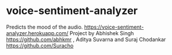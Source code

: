 # voice-sentiment-analyzer
Predicts the mood of the audio.
https://voice-sentiment-analyzer.herokuapp.com/
Project by Abhishek Singh https://github.com/abhkmr , Aditya Suvarna and Suraj Chodankar https://github.com/Suracho
